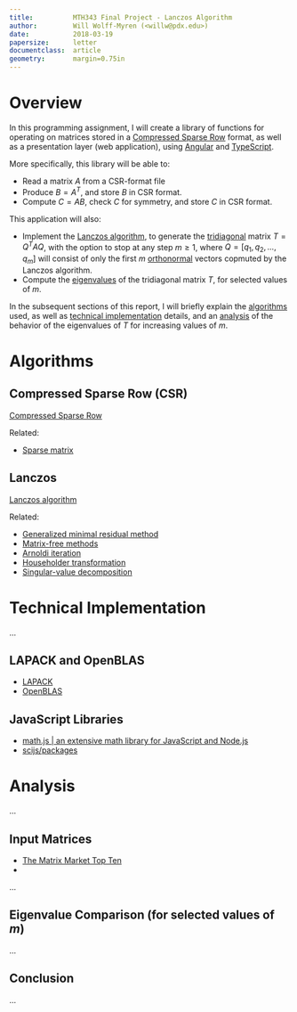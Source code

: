 ```yaml
---
title:          MTH343 Final Project - Lanczos Algorithm
author:         Will Wolff-Myren (<willw@pdx.edu>)
date:           2018-03-19
papersize:      letter
documentclass:  article
geometry:       margin=0.75in
---
```


# Overview

In this programming assignment, I will create a library of functions for operating on matrices stored in a [Compressed Sparse Row](https://en.wikipedia.org/wiki/Sparse_matrix#Compressed_sparse_row_(CSR,_CRS_or_Yale_format)) format, as well as a presentation layer (web application), using [Angular](https://angular.io/) and [TypeScript](http://www.typescriptlang.org).

More specifically, this library will be able to:

* Read a matrix $A$ from a CSR-format file
* Produce $B = A^T$, and store $B$ in CSR format.
* Compute $C = AB$, check $C$ for symmetry, and store $C$ in CSR format.

This application will also:

* Implement the [Lanczos algorithm](https://en.wikipedia.org/wiki/Lanczos_algorithm), to generate the [tridiagonal](https://en.wikipedia.org/wiki/Tridiagonal_matrix) matrix $T=Q^TAQ$, with the option to stop at any step $m\ge1$, where $Q = [q_1, q_2, ..., q_m]$ will consist of only the first $m$ [orthonormal](https://en.wikipedia.org/wiki/Orthonormality) vectors copmuted by the Lanczos algorithm.
* Compute the [eigenvalues](https://en.wikipedia.org/wiki/Eigenvalues_and_eigenvectors) of the tridiagonal matrix $T$, for selected values of $m$.

In the subsequent sections of this report, I will briefly explain the [algorithms](#algorithms) used, as well as [technical implementation](#technical-implementation) details, and an [analysis](#analysis) of the behavior of the eigenvalues of $T$ for increasing values of $m$.

# Algorithms

## Compressed Sparse Row (CSR)

[Compressed Sparse Row](https://en.wikipedia.org/wiki/Sparse_matrix#Compressed_sparse_row_(CSR,_CRS_or_Yale_format)) 

Related:

* [Sparse matrix](https://en.wikipedia.org/wiki/Sparse_matrix)


## Lanczos

[Lanczos algorithm](https://en.wikipedia.org/wiki/Lanczos_algorithm)

Related:

* [Generalized minimal residual method](https://en.wikipedia.org/wiki/Generalized_minimal_residual_method)
* [Matrix-free methods](https://en.wikipedia.org/wiki/Matrix-free_methods)
* [Arnoldi iteration](https://en.wikipedia.org/wiki/Arnoldi_iteration)
* [Householder transformation](https://en.wikipedia.org/wiki/Householder_transformation)
* [Singular-value decomposition](https://en.wikipedia.org/wiki/Singular-value_decomposition)


# Technical Implementation

...

## LAPACK and OpenBLAS

* [LAPACK](http://www.netlib.org/lapack/index.html)
* [OpenBLAS](https://en.wikipedia.org/wiki/OpenBLAS)

## JavaScript Libraries

* [math.js | an extensive math library for JavaScript and Node.js](http://mathjs.org/)
* [scijs/packages](http://scijs.net/packages/#scijs/ndarray)

# Analysis

...

## Input Matrices

* [The Matrix Market Top Ten](https://math.nist.gov/MatrixMarket/extreme.html)
* 

...

## Eigenvalue Comparison (for selected values of $m$)

...


## Conclusion

...
